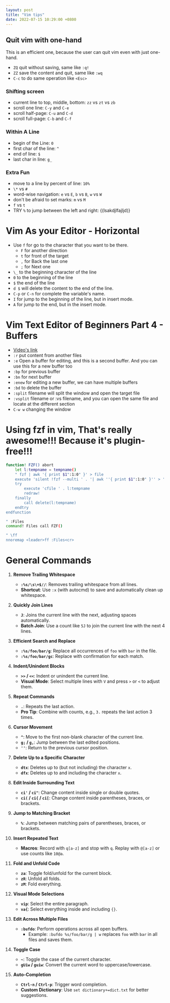 ```yaml
---
layout: post
title: "Vim tips"
date: 2022-07-15 10:29:00 +0800
---
```


## Quit vim with one-hand

This is an efficient one, because the user can quit vim even with just one-hand.

- `ZQ` quit without saving, same like `:q!`
- `ZZ` save the content and quit, same like `:wq`
- `C-c` to do same operation like `<Esc>`

### Shifting screen

- current line to top, middle, bottom: `zz` vs `zt` vs `zb`
- scroll one line: `C-y` and `C-e`
- scroll half-page: `C-u` and `C-d`
- scroll full-page: `C-b` and `C-f`

### Within A Line

- begin of the Line: `0`
- first char of the line: `^`
- end of line: `$`
- last char in line: `g_`

### Extra Fun

- move to a line by percent of line: `10%`
- `\*` vs `#`
- word-wise navigation: `e` vs `E`, `b` vs `B`, `w` vs `W`
- don't be afraid to set marks: `m` vs `M`
- `f` vs `t`
- TRY `%` to jump between the left and right: {(lsakdjlfajljd)}

# Vim As your Editor - Horizontal

- Use `f` for go to the character that you want to be there.
  - `F` for another direction
  - `t` for front of the target
  - `,` for Back the last one
  - `;` for Next one
- `\_` to the beginning character of the line
- `0` to the beginning of the line
- `$` the end of the line
- `d $` will delete the content to the end of the line.
- `C-p` or `C-n` for complete the variable's name.
- `I` for jump to the beginning of the line, but in insert mode.
- `A` for jump to the end, but in the insert mode.

# Vim Text Editor of Beginners Part 4 - Buffers

- [Video's link](https://www.youtube.com/watch?v=hDw0nqRfBts)
- `:r` put content from another files
- `:e` Open a buffer for editing, and this is a second buffer. And you can use this for a new buffer too
- `:bp` for previous buffer
- `:bn` for next buffer
- `:enew` for editing a new buffer, we can have multiple buffers
- `:bd` to delete the buffer
- `:split` filename will split the window and open the target file
- `:vsplit` filename or :vs filename, and you can open the same file and locate at the different section
- `C-w w` changing the window

# Using fzf in vim, That's really awesome!!! Because it's plugin-free!!!

```bash
function! FZF() abort
	let l:tempname = tempname()
	" fzf | awk '{ print $1":1:0" }' > file
	execute 'silent !fzf --multi ' . '| awk ''{ print $1":1:0" }'' > ' . fnameescape(l:tempname)
	try
		execute 'cfile ' . l:tempname
		redraw!
	finally
		call delete(l:tempname)
	endtry
endfunction

" :Files
command! Files call FZF()

" \ff
nnoremap <leader>ff :Files<cr>
```

# General Commands  

1. **Remove Trailing Whitespace**  
   - **`:%s/\s\+$//`**: Removes trailing whitespace from all lines.  
   - **Shortcut**: Use `:x` (with autocmd) to save and automatically clean up whitespace.  

2. **Quickly Join Lines**  
   - **`J`**: Joins the current line with the next, adjusting spaces automatically.  
   - **Batch Join**: Use a count like `5J` to join the current line with the next 4 lines.  

3. **Efficient Search and Replace**  
   - **`:%s/foo/bar/g`**: Replace all occurrences of `foo` with `bar` in the file.  
   - **`:%s/foo/bar/gc`**: Replace with confirmation for each match.  

4. **Indent/Unindent Blocks**  
   - **`>>` / `<<`**: Indent or unindent the current line.  
   - **Visual Mode**: Select multiple lines with `V` and press `>` or `<` to adjust them.  

5. **Repeat Commands**  
   - **`.`**: Repeats the last action.  
   - **Pro Tip**: Combine with counts, e.g., `3.` repeats the last action 3 times.  

6. **Cursor Movement**  
   - **`^`**: Move to the first non-blank character of the current line.  
   - **`g;` / `g,`**: Jump between the last edited positions.  
   - **`''`**: Return to the previous cursor position.  

7. **Delete Up to a Specific Character**  
   - **`dtx`**: Deletes up to (but not including) the character `x`.  
   - **`dfx`**: Deletes up to and including the character `x`.  

8. **Edit Inside Surrounding Text**  
   - **`ci'` / `ci"`**: Change content inside single or double quotes.  
   - **`ci(` / `ci{` / `ci[`**: Change content inside parentheses, braces, or brackets.  

9. **Jump to Matching Bracket**  
   - **`%`**: Jump between matching pairs of parentheses, braces, or brackets.  

10. **Insert Repeated Text**  
    - **Macros**: Record with `q[a-z]` and stop with `q`. Replay with `@[a-z]` or use counts like `10@a`.  

11. **Fold and Unfold Code**  
    - **`za`**: Toggle fold/unfold for the current block.  
    - **`zR`**: Unfold all folds.  
    - **`zM`**: Fold everything.  

12. **Visual Mode Selections**  
    - **`vip`**: Select the entire paragraph.  
    - **`va{`**: Select everything inside and including `{}`.  

13. **Edit Across Multiple Files**  
    - **`:bufdo`**: Perform operations across all open buffers.  
      - Example: `:bufdo %s/foo/bar/g | w` replaces `foo` with `bar` in all files and saves them.  

14. **Toggle Case**  
    - **`~`**: Toggle the case of the current character.  
    - **`gUiw` / `guiw`**: Convert the current word to uppercase/lowercase.  

15. **Auto-Completion**  
    - **`Ctrl-n` / `Ctrl-p`**: Trigger word completion.  
    - **Custom Dictionary**: Use `set dictionary+=dict.txt` for better suggestions.  

